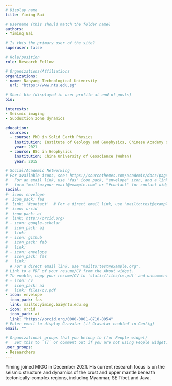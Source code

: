 ```yaml
---
# Display name
title: Yiming Bai

# Username (this should match the folder name)
authors:
- Yiming Bai

# Is this the primary user of the site?
superuser: false

# Role/position
role: Research Fellow

# Organizations/Affiliations
organizations:
- name: Nanyang Technological University
  url: "https://www.ntu.edu.sg"

# Short bio (displayed in user profile at end of posts)
bio:

interests:
- Seismic imaging
- Subduction zone dynamics

education:
  courses:
  - course: PhD in Solid Earth Physics
    institution: Institute of Geology and Geophysics, Chinese Academy of Sciences
    year: 2021
  - course: BSc in Geophysics
    institution: China University of Geoscience (Wuhan)
    year: 2015

# Social/Academic Networking
# For available icons, see: https://sourcethemes.com/academic/docs/page-builder/#icons
#   For an email link, use "fas" icon pack, "envelope" icon, and a link in the
#   form "mailto:your-email@example.com" or "#contact" for contact widget.
social:
#- icon: envelope
#  icon_pack: fas
#  link: '#contact'  # For a direct email link, use "mailto:test@example.org".
#- icon: orcid
#  icon_pack: ai
#  link: http://orcid.org/
# - icon: google-scholar
#   icon_pack: ai
#   link: 
# - icon: github
#   icon_pack: fab
#   link: 
# - icon: envelope
#   icon_pack: fas
#   link:   
  # For a direct email link, use "mailto:test@example.org".
# Link to a PDF of your resume/CV from the About widget.
# To enable, copy your resume/CV to `static/files/cv.pdf` and uncomment the lines below.
# - icon: cv
#   icon_pack: ai
#   link: files/cv.pdf
- icon: envelope
  icon_pack: fas
  link: mailto:yiming.bai@ntu.edu.sg
- icon: orcid
  icon_pack: ai
  link: "https://orcid.org/0000-0001-8710-8054"
# Enter email to display Gravatar (if Gravatar enabled in Config)
email: ""

# Organizational groups that you belong to (for People widget)
#   Set this to `[]` or comment out if you are not using People widget.
user_groups:
- Researchers
---
```


Yiming joined MIGG in December 2021. His current research focus is on the seismic structure and dynamics of the crust and upper mantle beneath tectonically-complex regions, including Myanmar, SE Tibet and Java. 